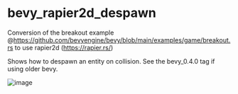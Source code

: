 # bevy_rapier2d_despawn

Conversion of the breakout example @https://github.com/bevyengine/bevy/blob/main/examples/game/breakout.rs to use rapier2d (https://rapier.rs/)

Shows how to despawn an entity on collision. See the bevy_0.4.0 tag if using older bevy.

![image](https://user-images.githubusercontent.com/537506/112888543-52436580-9089-11eb-9a98-61f9f3638bd3.png)
